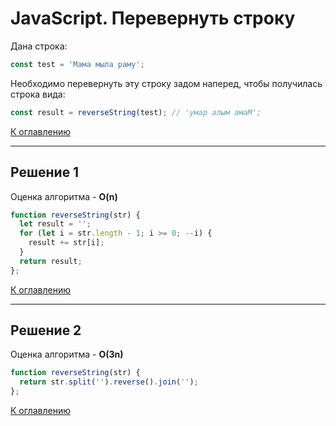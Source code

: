 # JavaScript. Перевернуть строку

Дана строка:
```javascript
const test = 'Мама мыла раму';
```
Необходимо перевернуть эту строку задом наперед, чтобы получилась строка вида:
```javascript
const result = reverseString(test); // 'умар алым амаМ';
```

[К оглавлению](../README.md)

---

## Решение 1
Оценка алгоритма - **O(n)**

```javascript
function reverseString(str) {
  let result = '';
  for (let i = str.length - 1; i >= 0; --i) {
    result += str[i];
  }
  return result;
};
```

[К оглавлению](../README.md)

---

## Решение 2
Оценка алгоритма - **O(3n)**

```javascript
function reverseString(str) {
  return str.split('').reverse().join('');
};
```

[К оглавлению](../README.md)
